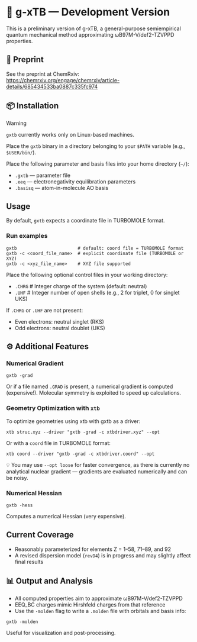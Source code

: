 # 🚧 g-xTB — Development Version

This is a preliminary version of g-xTB, a general-purpose semiempirical quantum mechanical method approximating ωB97M-V/def2-TZVPPD properties.

## 📄 Preprint

See the preprint at ChemRxiv: https://chemrxiv.org/engage/chemrxiv/article-details/685434533ba0887c335fc974

## 📦 Installation

> [!WARNING]
> `gxtb` currently works only on Linux-based machines.

Place the `gxtb` binary in a directory belonging to your `$PATH` variable (e.g., `$USER/bin/`).

Place the following parameter and basis files into your home directory (`~/`):
- `.gxtb` — parameter file
- `.eeq` — electronegativity equilibration parameters
- `.basisq` — atom-in-molecule AO basis

## Usage

By default, `gxtb` expects a coordinate file in TURBOMOLE format.

### Run examples

```
gxtb                       # default: coord file = TURBOMOLE format
gxtb -c <coord_file_name>  # explicit coordinate file (TURBOMOLE or XYZ)
gxtb -c <xyz_file_name>    # XYZ file supported
```

Place the following optional control files in your working directory:
- `.CHRG` # Integer charge of the system (default: neutral)
- `.UHF` # Integer number of open shells (e.g., 2 for triplet, 0 for singlet UKS)

If `.CHRG` or `.UHF` are not present: 
- Even electrons: neutral singlet (RKS)
- Odd electrons: neutral doublet (UKS)

## ⚙️ Additional Features

### Numerical Gradient

```
gxtb -grad
```
Or if a file named `.GRAD` is present, a numerical gradient is computed (expensive!).
Molecular symmetry is exploited to speed up calculations.

### Geometry Optimization with `xtb`

To optimize geometries using xtb with gxtb as a driver:
```
xtb struc.xyz --driver "gxtb -grad -c xtbdriver.xyz" --opt
```
Or with a `coord` file in TURBOMOLE format:
```
xtb coord --driver "gxtb -grad -c xtbdriver.coord" --opt
```

💡 You may use `--opt loose` for faster convergence, as there is currently no analytical nuclear gradient — gradients are evaluated numerically and can be noisy.

### Numerical Hessian

```
gxtb -hess
```
Computes a numerical Hessian (very expensive).

## Current Coverage

- Reasonably parameterized for elements Z = 1–58, 71–89, and 92
- A revised dispersion model (`revD4`) is in progress and may slightly affect final results

## 📊 Output and Analysis

- All computed properties aim to approximate ωB97M-V/def2-TZVPPD
- EEQ_BC charges mimic Hirshfeld charges from that reference
- Use the `-molden` flag to write a `.molden` file with orbitals and basis info:
```
gxtb -molden
```
Useful for visualization and post-processing.
